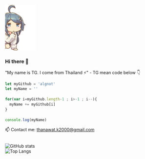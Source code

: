 <img src="https://raw.githubusercontent.com/Dogdriip/Dogdriip/master/koboshi.png" width="100px">

### Hi there 👋
"My name is TG. I come from Thailand ⚡" - TG mean code below 👇

```javascript
let myGithub = 'algnot'   
let myName = ''

for(var i=myGithub.length-1 ; i>-1 ; i--){
  myName += myGithub[i]
}

console.log(myName)
```

 📫 Contact me: thanawat.k2000@gmail.com <br> <br>
 <!--
 ⚡ My website: www.tongog.com 
-->
![GitHub stats](https://github-readme-stats.vercel.app/api?username=algnot&show_icons) <br>
![Top Langs](https://github-readme-stats.vercel.app/api/top-langs/?username=algnot)


<!--
**algnot/algnot** is a ✨ _special_ ✨ repository because its `README.md` (this file) appears on your GitHub profile.
<hr>
 
Here are some ideas to get you started:

- 🔭 I’m currently working on ...
- 🌱 I’m currently learning ...
- 👯 I’m looking to collaborate on ...
- 🤔 I’m looking for help with ...
- 💬 Ask me about ...
- 📫 How to reach me: ...
- 😄 Pronouns: ...
- ⚡ Fun fact: ...
-->

